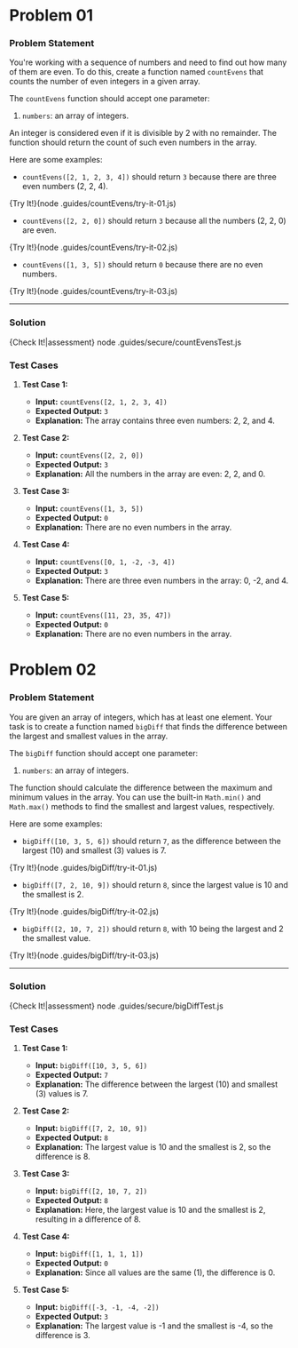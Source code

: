 # Problem 01

### Problem Statement

You're working with a sequence of numbers and need to find out how many of them are even. To do this, create a function named `countEvens` that counts the number of even integers in a given array.

The `countEvens` function should accept one parameter:

1. `numbers`: an array of integers.

An integer is considered even if it is divisible by 2 with no remainder. The function should return the count of such even numbers in the array.

Here are some examples:

- `countEvens([2, 1, 2, 3, 4])` should return `3` because there are three even numbers (2, 2, 4).

{Try It!}(node .guides/countEvens/try-it-01.js)

- `countEvens([2, 2, 0])` should return `3` because all the numbers (2, 2, 0) are even.

{Try It!}(node .guides/countEvens/try-it-02.js)

- `countEvens([1, 3, 5])` should return `0` because there are no even numbers.

{Try It!}(node .guides/countEvens/try-it-03.js)

---

### Solution

{Check It!|assessment}
node .guides/secure/countEvensTest.js


### Test Cases

1. **Test Case 1:** 
   - **Input:** `countEvens([2, 1, 2, 3, 4])`
   - **Expected Output:** `3`
   - **Explanation:** The array contains three even numbers: 2, 2, and 4.


2. **Test Case 2:**
   - **Input:** `countEvens([2, 2, 0])`
   - **Expected Output:** `3`
   - **Explanation:** All the numbers in the array are even: 2, 2, and 0.


3. **Test Case 3:**
   - **Input:** `countEvens([1, 3, 5])`
   - **Expected Output:** `0`
   - **Explanation:** There are no even numbers in the array.


4. **Test Case 4:**
   - **Input:** `countEvens([0, 1, -2, -3, 4])`
   - **Expected Output:** `3`
   - **Explanation:** There are three even numbers in the array: 0, -2, and 4.


5. **Test Case 5:**
   - **Input:** `countEvens([11, 23, 35, 47])`
   - **Expected Output:** `0`
   - **Explanation:** There are no even numbers in the array.

# Problem 02

### Problem Statement

You are given an array of integers, which has at least one element. Your task is to create a function named `bigDiff` that finds the difference between the largest and smallest values in the array.

The `bigDiff` function should accept one parameter:

1. `numbers`: an array of integers.

The function should calculate the difference between the maximum and minimum values in the array. You can use the built-in `Math.min()` and `Math.max()` methods to find the smallest and largest values, respectively.

Here are some examples:

- `bigDiff([10, 3, 5, 6])` should return `7`, as the difference between the largest (10) and smallest (3) values is 7.

{Try It!}(node .guides/bigDiff/try-it-01.js)

- `bigDiff([7, 2, 10, 9])` should return `8`, since the largest value is 10 and the smallest is 2.

{Try It!}(node .guides/bigDiff/try-it-02.js)

- `bigDiff([2, 10, 7, 2])` should return `8`, with 10 being the largest and 2 the smallest value.

{Try It!}(node .guides/bigDiff/try-it-03.js)

---

### Solution

{Check It!|assessment}
node .guides/secure/bigDiffTest.js


### Test Cases

1. **Test Case 1:** 
   - **Input:** `bigDiff([10, 3, 5, 6])`
   - **Expected Output:** `7`
   - **Explanation:** The difference between the largest (10) and smallest (3) values is 7.


2. **Test Case 2:**
   - **Input:** `bigDiff([7, 2, 10, 9])`
   - **Expected Output:** `8`
   - **Explanation:** The largest value is 10 and the smallest is 2, so the difference is 8.


3. **Test Case 3:**
   - **Input:** `bigDiff([2, 10, 7, 2])`
   - **Expected Output:** `8`
   - **Explanation:** Here, the largest value is 10 and the smallest is 2, resulting in a difference of 8.


4. **Test Case 4:**
   - **Input:** `bigDiff([1, 1, 1, 1])`
   - **Expected Output:** `0`
   - **Explanation:** Since all values are the same (1), the difference is 0.


5. **Test Case 5:**
   - **Input:** `bigDiff([-3, -1, -4, -2])`
   - **Expected Output:** `3`
   - **Explanation:** The largest value is -1 and the smallest is -4, so the difference is 3.
